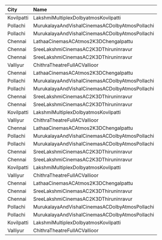 | City       | Name                                           | Language |  Time | Type       | Price | Capacity | Booked |
| :--------- | :--------------------------------------------- | :------- | ----: | :--------- | ----: | -------: | -----: |
| Kovilpatti | LakshmiMultiplexDolbyatmosKovilpatti           | Tamil    | 10:30 | Platinum   |  100₹ |      446 |    223 |
| Pollachi   | MurukalayaAndVishalCinemasACDolbyAtmosPollachi | Tamil    | 10:30 | Box        |  150₹ |       96 |     49 |
| Pollachi   | MurukalayaAndVishalCinemasACDolbyAtmosPollachi | Tamil    | 10:30 | FirstClass |  120₹ |      616 |    308 |
| Chennai    | LathaaCinemasACAtmos2K3DChengalpattu           | Tamil    | 11:15 | First      |  100₹ |      184 |    120 |
| Chennai    | SreeLakshmiCinemasAC2K3DThiruninravur          | Tamil    | 11:30 | Balcony    |  110₹ |      158 |     79 |
| Chennai    | SreeLakshmiCinemasAC2K3DThiruninravur          | Tamil    | 11:30 | FirstClass |  100₹ |      414 |    208 |
| Valliyur   | ChithraTheatreFullACVallioor                   | Tamil    | 11:30 | FirstClass |  100₹ |      372 |    196 |
| Chennai    | LathaaCinemasACAtmos2K3DChengalpattu           | Tamil    | 14:15 | First      |  100₹ |      184 |    120 |
| Pollachi   | MurukalayaAndVishalCinemasACDolbyAtmosPollachi | Tamil    | 14:15 | Box        |  150₹ |       96 |     49 |
| Pollachi   | MurukalayaAndVishalCinemasACDolbyAtmosPollachi | Tamil    | 14:15 | FirstClass |  120₹ |      616 |    308 |
| Chennai    | SreeLakshmiCinemasAC2K3DThiruninravur          | Tamil    | 14:30 | Balcony    |  110₹ |      158 |     79 |
| Chennai    | SreeLakshmiCinemasAC2K3DThiruninravur          | Tamil    | 14:30 | FirstClass |  100₹ |      414 |    208 |
| Kovilpatti | LakshmiMultiplexDolbyatmosKovilpatti           | Tamil    | 14:30 | Platinum   |  100₹ |      446 |    223 |
| Valliyur   | ChithraTheatreFullACVallioor                   | Tamil    | 14:30 | FirstClass |  100₹ |      372 |    196 |
| Chennai    | LathaaCinemasACAtmos2K3DChengalpattu           | Tamil    | 18:15 | First      |  100₹ |      184 |    120 |
| Pollachi   | MurukalayaAndVishalCinemasACDolbyAtmosPollachi | Tamil    | 18:15 | Box        |  150₹ |       96 |     49 |
| Pollachi   | MurukalayaAndVishalCinemasACDolbyAtmosPollachi | Tamil    | 18:15 | FirstClass |  120₹ |      616 |    308 |
| Chennai    | SreeLakshmiCinemasAC2K3DThiruninravur          | Tamil    | 18:30 | Balcony    |  110₹ |      158 |     79 |
| Chennai    | SreeLakshmiCinemasAC2K3DThiruninravur          | Tamil    | 18:30 | FirstClass |  100₹ |      414 |    208 |
| Kovilpatti | LakshmiMultiplexDolbyatmosKovilpatti           | Tamil    | 18:30 | Platinum   |  100₹ |      446 |    223 |
| Valliyur   | ChithraTheatreFullACVallioor                   | Tamil    | 18:30 | FirstClass |  100₹ |      372 |    196 |
| Chennai    | LathaaCinemasACAtmos2K3DChengalpattu           | Tamil    | 21:15 | First      |  120₹ |      184 |    120 |
| Chennai    | SreeLakshmiCinemasAC2K3DThiruninravur          | Tamil    | 21:30 | Balcony    |  110₹ |      158 |     79 |
| Chennai    | SreeLakshmiCinemasAC2K3DThiruninravur          | Tamil    | 21:30 | FirstClass |  100₹ |      414 |    208 |
| Pollachi   | MurukalayaAndVishalCinemasACDolbyAtmosPollachi | Tamil    | 22:00 | Box        |  150₹ |       96 |     49 |
| Pollachi   | MurukalayaAndVishalCinemasACDolbyAtmosPollachi | Tamil    | 22:00 | FirstClass |  120₹ |      616 |    308 |
| Kovilpatti | LakshmiMultiplexDolbyatmosKovilpatti           | Tamil    | 22:30 | Platinum   |  100₹ |      446 |    223 |
| Valliyur   | ChithraTheatreFullACVallioor                   | Tamil    | 22:30 | FirstClass |  100₹ |      372 |    196 |